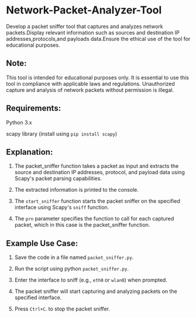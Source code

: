 # Network-Packet-Analyzer-Tool
Develop  a packet sniffer tool that captures and analyzes network packets.Display relevant information such as sources and destination IP addresses,protocols,and payloads data.Ensure the ethical use of the tool for educational purposes.

## Note: 

 This tool is intended for educational purposes only. It is essential to use this tool in compliance with applicable laws and regulations. Unauthorized capture and analysis of network packets without permission is illegal.

## Requirements:

Python 3.x

scapy library (install using `pip install scapy`)

## Explanation:

1. The packet_sniffer function takes a packet as input and extracts   the source and destination IP addresses, protocol, and payload data using Scapy's packet parsing capabilities.

2. The extracted information is printed to the console.

3. The `start_sniffer` function starts the packet sniffer on the specified interface using Scapy's `sniff` function.

4. The `prn` parameter specifies the function to call for each captured packet, which in this case is the packet_sniffer function.


## Example Use Case:

1. Save the code in a file named `packet_sniffer.py`.

2. Run the script using python `packet_sniffer.py`.

3. Enter the interface to sniff (e.g., `eth0` or `wlan0`) when prompted.

4. The packet sniffer will start capturing and analyzing packets on the specified interface.

5. Press `Ctrl+C`. to stop the packet sniffer.
